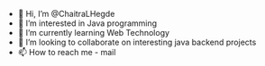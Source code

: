 - 👋 Hi, I’m @ChaitraLHegde
- 👀 I’m interested in Java programming
- 🌱 I’m currently learning Web Technology
- 💞️ I’m looking to collaborate on interesting java backend projects
- 📫 How to reach me - mail

<!---
ChaitraLHegde/ChaitraLHegde is a ✨ special ✨ repository because its `README.md` (this file) appears on your GitHub profile.
You can click the Preview link to take a look at your changes.
--->
